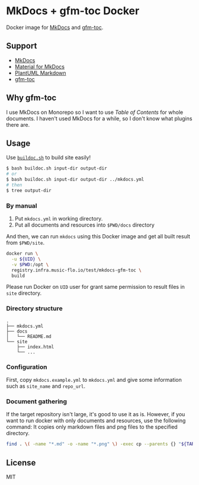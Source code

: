 # MkDocs + gfm-toc Docker

Docker image for [MkDocs](https://www.mkdocs.org) and [gfm-toc](https://github.com/lacti/gfm-toc).

## Support

- [MkDocs](https://www.mkdocs.org)
- [Material for MkDocs](https://squidfunk.github.io/mkdocs-material)
- [PlantUML Markdown](https://github.com/mikitex70/plantuml-markdown)
- [gfm-toc](https://github.com/lacti/gfm-toc)

## Why gfm-toc

I use MkDocs on Monorepo so I want to use _Table of Contents_ for whole documents. I haven't used MkDocs for a while, so I don't know what plugins there are.

## Usage

Use [`buildoc.sh`](buildoc.sh) to build site easily!

```bash
$ bash buildoc.sh input-dir output-dir
# or
$ bash buildoc.sh input-dir output-dir ../mkdocs.yml
# then
$ tree output-dir
```

### By manual

1. Put `mkdocs.yml` in working directory.
2. Put all documents and resources into `$PWD/docs` directory

And then, we can run `mkdocs` using this Docker image and get all built result from `$PWD/site`.

```bash
docker run \
  -u ${UID} \
  -v $PWD:/opt \
  registry.infra.music-flo.io/test/mkdocs-gfm-toc \
  build
```

Please run Docker on `UID` user for grant same permission to result files in `site` directory.

### Directory structure

```text
.
├── mkdocs.yml
├── docs
│   └── README.md
└── site
    ├── index.html
    └── ...
```

### Configuration

First, copy `mkdocs.example.yml` to `mkdocs.yml` and give some information such as `site_name` and `repo_url`.

### Document gathering

If the target repository isn't large, it's good to use it as is. However, if you want to run docker with only documents and resources, use the following command: It copies only markdown files and png files to the specified directory.

```bash
find . \( -name "*.md" -o -name "*.png" \) -exec cp --parents {} "${TARGET_DIR}/docs" \;
```

## License

MIT

